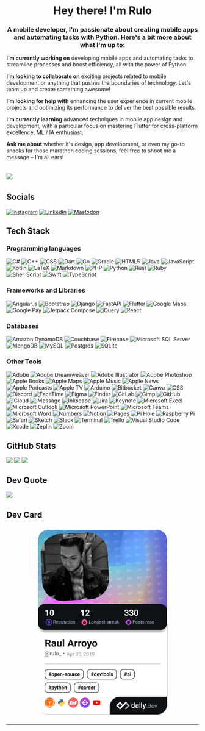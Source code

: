 <h1 align="center">Hey there! I'm Rulo</h1>
<h3 align="center">A mobile developer, I'm passionate about creating mobile apps and automating tasks with Python. Here's a bit more about what I'm up to:</h3>


**I’m currently working on** developing mobile apps and automating tasks to streamline processes and boost efficiency, all with the power of Python.

**I’m looking to collaborate on** exciting projects related to mobile development or anything that pushes the boundaries of technology. Let's team up and create something awesome!

**I’m looking for help with** enhancing the user experience in current mobile projects and optimizing its performance to deliver the best possible results.

**I’m currently learning** advanced techniques in mobile app design and development, with a particular focus on mastering Flutter for cross-platform excellence, ML / IA enthusiast.

**Ask me about** whether it's design, app development, or even my go-to snacks for those marathon coding sessions, feel free to shoot me a message – I'm all ears!

[![](https://visitcount.itsvg.in/api?id=RArroyo00&label=Profile%20Views&color=12&icon=5&pretty=true)](https://visitcount.itsvg.in)
---
## Socials
[![Instagram](https://img.shields.io/badge/Instagram-%23E4405F.svg?style=for-the-badge&logo=Instagram&logoColor=white)](https://instagram.com/rulo_coffn) [![LinkedIn](https://img.shields.io/badge/LinkedIn-%230077B5.svg?style=for-the-badge&logo=linkedin&logoColor=white)](https://linkedin.com/in/raul-arroyo-78b06560) [![Mastodon](https://img.shields.io/badge/-MASTODON-%232B90D9?style=for-the-badge&logo=mastodon&logoColor=white)](https://mastodon.social/@rulo_coffn) 

## Tech Stack

### Programming languages
![C#](https://img.shields.io/badge/c%23-%23239120.svg?style=for-the-badge&logo=csharp&logoColor=white) ![C++](https://img.shields.io/badge/C++-%2300599C.svg?style=for-the-badge&logo=c%2B%2B&logoColor=white) ![CSS](https://img.shields.io/badge/CSS-%231572B6.svg?style=for-the-badge&logo=csswizardry&logoColor=white) ![Dart](https://img.shields.io/badge/dart-%230175C2.svg?style=for-the-badge&logo=dart&logoColor=white) ![Go](https://img.shields.io/badge/go-%2300ADD8.svg?style=for-the-badge&logo=go&logoColor=white) ![Gradle](https://img.shields.io/badge/gradle-%2302303A.svg?style=for-the-badge&logo=gradle&logoColor=white) ![HTML5](https://img.shields.io/badge/html5-%23E34F26.svg?style=for-the-badge&logo=html5&logoColor=white) ![Java](https://img.shields.io/badge/Java-%23007396.svg?style=for-the-badge&logo=java&logoColor=white) ![JavaScript](https://img.shields.io/badge/javascript-%23323330.svg?style=for-the-badge&logo=javascript&logoColor=white) ![Kotlin](https://img.shields.io/badge/kotlin-%237F52FF.svg?style=for-the-badge&logo=kotlin&logoColor=white) ![LaTeX](https://img.shields.io/badge/latex-%23008080.svg?style=for-the-badge&logo=latex&logoColor=white) ![Markdown](https://img.shields.io/badge/markdown-%23000000.svg?style=for-the-badge&logo=markdown&logoColor=white) ![PHP](https://img.shields.io/badge/php-%23777BB4.svg?style=for-the-badge&logo=php&logoColor=white) ![Python](https://img.shields.io/badge/python-3670A0?style=for-the-badge&logo=python&logoColor=white) ![Rust](https://img.shields.io/badge/Rust-%23000000.svg?style=for-the-badge&logo=rust&logoColor=white) ![Ruby](https://img.shields.io/badge/Ruby-%23CC342D.svg?style=for-the-badge&logo=ruby&logoColor=white) ![Shell Script](https://img.shields.io/badge/shell_script-%23121011.svg?style=for-the-badge&logo=gnu-bash&logoColor=white) ![Swift](https://img.shields.io/badge/Swift-%23FA7343.svg?style=for-the-badge&logo=swift&logoColor=white) ![TypeScript](https://img.shields.io/badge/TypeScript-%23007ACC.svg?style=for-the-badge&logo=typescript&logoColor=white)

### Frameworks and Libraries
![Angular.js](https://img.shields.io/badge/angular.js-%23E23237.svg?style=for-the-badge&logo=angularjs&logoColor=white) ![Bootstrap](https://img.shields.io/badge/bootstrap-%238511FA.svg?style=for-the-badge&logo=bootstrap&logoColor=white) ![Django](https://img.shields.io/badge/django-%23092E20.svg?style=for-the-badge&logo=django&logoColor=white) ![FastAPI](https://img.shields.io/badge/FastAPI-005571?style=for-the-badge&logo=fastapi&logoColor=white) ![Flutter](https://img.shields.io/badge/Flutter-%2302569B.svg?style=for-the-badge&logo=Flutter&logoColor=white) ![Google Maps](https://img.shields.io/badge/Google%20Maps-%234285F4.svg?style=for-the-badge&logo=googlemaps&logoColor=white) ![Google Pay](https://img.shields.io/badge/Google%20Pay-%234285F4.svg?style=for-the-badge&logo=googlepay&logoColor=white) ![Jetpack Compose](https://img.shields.io/badge/jetpack%20compose-%4285F4.svg?style=for-the-badge&logo=jetpackcompose&logoColor=white) ![jQuery](https://img.shields.io/badge/jquery-%230769AD.svg?style=for-the-badge&logo=jquery&logoColor=white) ![React](https://img.shields.io/badge/react-%2320232a.svg?style=for-the-badge&logo=react&logoColor=white)

### Databases
![Amazon DynamoDB](https://img.shields.io/badge/Amazon%20DynamoDB-4053D6?style=for-the-badge&logo=Amazon%20DynamoDB&logoColor=white) ![Couchbase](https://img.shields.io/badge/Couchbase-EA2328?style=for-the-badge&logo=couchbase&logoColor=white) ![Firebase](https://img.shields.io/badge/Firebase-039BE5?style=for-the-badge&logo=Firebase&logoColor=white) ![Microsoft SQL Server](https://img.shields.io/badge/Microsoft%20SQL%20Server-CC2927?style=for-the-badge&logo=microsoft%20sql%20server&logoColor=white) ![MongoDB](https://img.shields.io/badge/MongoDB-%234ea94b.svg?style=for-the-badge&logo=mongodb&logoColor=white) ![MySQL](https://img.shields.io/badge/mysql-%2300000f.svg?style=for-the-badge&logo=mysql&logoColor=white) ![Postgres](https://img.shields.io/badge/postgres-%23316192.svg?style=for-the-badge&logo=postgresql&logoColor=white) ![SQLite](https://img.shields.io/badge/sqlite-%2307405e.svg?style=for-the-badge&logo=sqlite&logoColor=white)

### Other Tools
![Adobe](https://img.shields.io/badge/Adobe-%23FF0000.svg?style=for-the-badge&logo=adobe&logoColor=white) ![Adobe Dreamweaver](https://img.shields.io/badge/Adobe%20Dreamweaver-%23FF61F6.svg?style=for-the-badge&logo=Adobe%20Dreamweaver&logoColor=white) ![Adobe Illustrator](https://img.shields.io/badge/Adobe%20Illustrator-%23FF9A00.svg?style=for-the-badge&logo=adobe%20illustrator&logoColor=white) ![Adobe Photoshop](https://img.shields.io/badge/Adobe%20Photoshop-%2331A8FF.svg?style=for-the-badge&logo=adobe%20photoshop&logoColor=white) ![Apple Books](https://img.shields.io/badge/Apple%20Books-%23FE5B31.svg?style=for-the-badge&logo=apple%20books&logoColor=white) ![Apple Maps](https://img.shields.io/badge/Apple%20Maps-%23FF4D00.svg?style=for-the-badge&logo=apple%20maps&logoColor=white) ![Apple Music](https://img.shields.io/badge/Apple%20Music-%23FF2D55.svg?style=for-the-badge&logo=apple%20music&logoColor=white) ![Apple News](https://img.shields.io/badge/Apple%20News-%23000000.svg?style=for-the-badge&logo=apple%20news&logoColor=white) ![Apple Podcasts](https://img.shields.io/badge/Apple%20Podcasts-%238E8E93.svg?style=for-the-badge&logo=apple%20podcasts&logoColor=white) ![Apple TV](https://img.shields.io/badge/Apple%20TV-%23191919.svg?style=for-the-badge&logo=apple%20tv&logoColor=white) ![Arduino](https://img.shields.io/badge/Arduino-00979D?style=for-the-badge&logo=Arduino&logoColor=white) ![Bitbucket](https://img.shields.io/badge/Bitbucket-%230047B3.svg?style=for-the-badge&logo=bitbucket&logoColor=white) ![Canva](https://img.shields.io/badge/Canva-%2300C4CC.svg?style=for-the-badge&logo=Canva&logoColor=white) ![CSS](https://img.shields.io/badge/CSS-%231572B6.svg?style=for-the-badge&logo=css3&logoColor=white) ![Discord](https://img.shields.io/badge/Discord-%237289DA.svg?style=for-the-badge&logo=discord&logoColor=white) ![FaceTime](https://img.shields.io/badge/FaceTime-%23464646.svg?style=for-the-badge&logo=apple&logoColor=white) ![Figma](https://img.shields.io/badge/Figma-%23F24E1E.svg?style=for-the-badge&logo=figma&logoColor=white) ![Finder](https://img.shields.io/badge/Finder-%23464646.svg?style=for-the-badge&logo=apple&logoColor=white) ![GitLab](https://img.shields.io/badge/GitLab-%23FCA121.svg?style=for-the-badge&logo=gitlab&logoColor=white) ![Gimp](https://img.shields.io/badge/Gimp-%23657D8B.svg?style=for-the-badge&logo=gimp&logoColor=white) ![GitHub](https://img.shields.io/badge/GitHub-%23121011.svg?style=for-the-badge&logo=github&logoColor=white) ![iCloud](https://img.shields.io/badge/iCloud-%23000000.svg?style=for-the-badge&logo=apple&logoColor=white) ![iMessage](https://img.shields.io/badge/iMessage-%23000000.svg?style=for-the-badge&logo=apple&logoColor=white) ![Inkscape](https://img.shields.io/badge/Inkscape-%23E0E0E0.svg?style=for-the-badge&logo=inkscape&logoColor=080A13) ![Jira](https://img.shields.io/badge/Jira-%230A0FFF.svg?style=for-the-badge&logo=jira&logoColor=white) ![Keynote](https://img.shields.io/badge/Keynote-%23191919.svg?style=for-the-badge&logo=apple&logoColor=white) ![Microsoft Excel](https://img.shields.io/badge/Microsoft%20Excel-%237DAA50.svg?style=for-the-badge&logo=microsoft%20excel&logoColor=white) ![Microsoft Outlook](https://img.shields.io/badge/Microsoft%20Outlook-%230078D4.svg?style=for-the-badge&logo=microsoft%20outlook&logoColor=white) ![Microsoft PowerPoint](https://img.shields.io/badge/Microsoft%20PowerPoint-%23B7472A.svg?style=for-the-badge&logo=microsoft%20powerpoint&logoColor=white) ![Microsoft Teams](https://img.shields.io/badge/Microsoft%20Teams-%23626464.svg?style=for-the-badge&logo=microsoft%20teams&logoColor=white) ![Microsoft Word](https://img.shields.io/badge/Microsoft%20Word-%232B579A.svg?style=for-the-badge&logo=microsoft%20word&logoColor=white) ![Numbers](https://img.shields.io/badge/Numbers-%23D01E00.svg?style=for-the-badge&logo=apple&logoColor=white) ![Notion](https://img.shields.io/badge/Notion-%23000000.svg?style=for-the-badge&logo=notion&logoColor=white) ![Pages](https://img.shields.io/badge/Pages-%23919191.svg?style=for-the-badge&logo=apple&logoColor=white) ![Pi Hole](https://img.shields.io/badge/Pi%20Hole-%2396060C.svg?style=for-the-badge&logo=pi-hole&logoColor=white) ![Raspberry Pi](https://img.shields.io/badge/Raspberry%20Pi-%23C51A4A.svg?style=for-the-badge&logo=raspberry-pi&logoColor=white) ![Safari](https://img.shields.io/badge/Safari-%23000000.svg?style=for-the-badge&logo=safari&logoColor=white) ![Sketch](https://img.shields.io/badge/Sketch-%23F7B500.svg?style=for-the-badge&logo=sketch&logoColor=white) ![Slack](https://img.shields.io/badge/Slack-%230A0A0A.svg?style=for-the-badge&logo=Slack&logoColor=white) ![Terminal](https://img.shields.io/badge/Terminal-%23191919.svg?style=for-the-badge&logo=apple&logoColor=white) ![Trello](https://img.shields.io/badge/Trello-%23026AA7.svg?style=for-the-badge&logo=Trello&logoColor=white) ![Visual Studio Code](https://img.shields.io/badge/Visual%20Studio%20Code-%23007ACC.svg?style=for-the-badge&logo=visual-studio-code&logoColor=white) ![Xcode](https://img.shields.io/badge/Xcode-%23191919.svg?style=for-the-badge&logo=xcode&logoColor=white) ![Zeplin](https://img.shields.io/badge/Zeplin-%23000000.svg?style=for-the-badge&logo=zeplin&logoColor=white) ![Zoom](https://img.shields.io/badge/Zoom-%232D8CFF.svg?style=for-the-badge&logo=zoom&logoColor=white)

##  GitHub Stats
![](https://github-readme-stats.vercel.app/api?username=RArroyo00&theme=dark&hide_border=false&include_all_commits=false&count_private=false) 
![](https://github-readme-streak-stats.herokuapp.com/?user=RArroyo00&theme=dark&hide_border=false)
![](https://github-readme-stats.vercel.app/api/top-langs/?username=RArroyo00&theme=dark&hide_border=false&include_all_commits=false&count_private=true&hide_progress=true)

## Dev Quote
![](https://quotes-github-readme.vercel.app/api?type=horizontal)

## Dev Card

<div align="center">
  <a href="https://app.daily.dev/rulo"><img src="./devcard.png" width="356" alt="Rulo's Dev Card"/></a>
</div>

---


